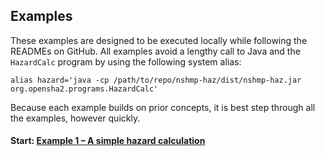 Examples
--------

These examples are designed to be executed locally while following the READMEs on GitHub. All examples avoid a lengthy call to Java and the `HazardCalc` program by using the following system alias:

```Shell
alias hazard='java -cp /path/to/repo/nshmp-haz/dist/nshmp-haz.jar org.opensha2.programs.HazardCalc'
```

Because each example builds on prior concepts, it is best step through all the examples, however quickly.

#### Start: [Example 1 – A simple hazard calculation](1-hazard-curve)

